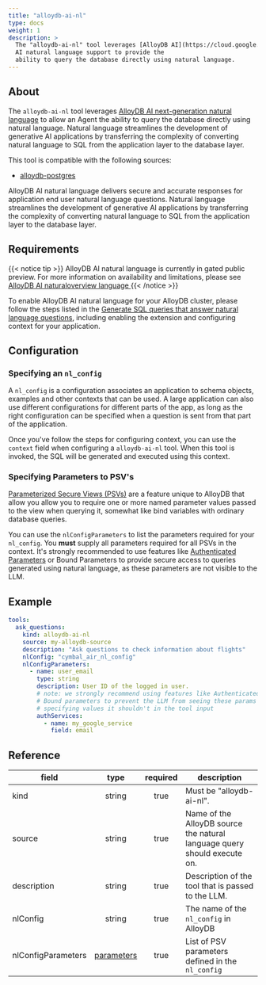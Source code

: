 ```yaml
---
title: "alloydb-ai-nl"
type: docs
weight: 1
description: > 
  The "alloydb-ai-nl" tool leverages [AlloyDB AI](https://cloud.google.com/alloydb/ai) next-generation 
  AI natural language support to provide the 
  ability to query the database directly using natural language.
---
```


## About

The `alloydb-ai-nl` tool leverages [AlloyDB AI next-generation natural language][alloydb-ai-nl-overview] 
to allow an Agent the ability to query the database directly
using natural language. Natural language streamlines the development of 
generative AI applications by transferring the complexity of converting 
natural language to SQL from the application layer to the database layer. 

This tool is compatible with the following sources:
- [alloydb-postgres](../sources/alloydb-pg.md)

AlloyDB AI natural language delivers secure and accurate responses for 
application end user natural language questions. Natural language streamlines 
the development of generative AI applications by transferring the complexity 
of converting natural language to SQL from the application layer to the 
database layer.

## Requirements
{{< notice tip >}}
AlloyDB AI natural language is currently in gated public preview. For more 
information on availability and limitations, please see 
[AlloyDB AI naturaloverview language ][alloydb-ai-nl-overview]
{{< /notice >}}

To enable AlloyDB AI natural language for your AlloyDB cluster, please follow 
the steps listed in the [Generate SQL queries that answer natural language questions][alloydb-ai-gen-nl], including enabling the extension and configuring context for your application.

[alloydb-ai-nl-overview]: https://cloud.google.com/alloydb/docs/natural-language-questions-overview
[alloydb-ai-gen-nl]: https://cloud.google.com/alloydb/docs/alloydb/docs/ai/generate-queries-natural-language


## Configuration
	
### Specifying an `nl_config`
A `nl_config` is a configuration associates an application to schema objects, 
examples and other contexts that can be used. A large application can also 
use different configurations for different parts of the app, as long as the 
right configuration can be specified when a question is sent from that part 
of the application.
	
Once you've follow the steps for configuring context, you can use the `context` 
field when configuring a `alloydb-ai-nl` tool. When this tool is invoked, the 
SQL will be generated and executed using this context.

### Specifying Parameters to PSV's

[Parameterized Secure Views (PSVs)][alloydb-psv] are a feature unique to AlloyDB 
that allow you allow you to require one or more named parameter values passed 
to the view when querying it, somewhat like bind variables with ordinary database queries. 

You can use the `nlConfigParameters` to list the parameters required for your 
`nl_config`. You **must** supply all parameters required for all PSVs in the context. 
It's strongly recommended to use features like [Authenticated Parameters](../tools/#array-parameters) 
or Bound Parameters to provide secure access to queries generated using natural language, as these 
parameters are not visible to the LLM.

[alloydb-psv]: https://cloud.google.com/alloydb/docs/ai/use-psvs#parameterized_secure_views

## Example

```yaml
tools:
  ask_questions:
    kind: alloydb-ai-nl
    source: my-alloydb-source
    description: "Ask questions to check information about flights"
    nlConfig: "cymbal_air_nl_config"
    nlConfigParameters:
      - name: user_email
        type: string
        description: User ID of the logged in user.
        # note: we strongly recommend using features like Authenticated or 
        # Bound parameters to prevent the LLM from seeing these params and 
        # specifying values it shouldn't in the tool input
        authServices:
          - name: my_google_service
            field: email
```

## Reference

| **field**   |                  **type**                  | **required** | **description**                                                                                  |
|-------------|:------------------------------------------:|:------------:|--------------------------------------------------------------------------------------------------|
| kind        |                   string                   |     true     | Must be "alloydb-ai-nl".                                                                          |
| source      |                   string                   |     true     | Name of the AlloyDB source the natural language query should execute on.                         |
| description |                   string                   |     true     | Description of the tool that is passed to the LLM.                                               |
| nlConfig    |                   string                   |     true     | The name of the  `nl_config` in AlloyDB        |
| nlConfigParameters  | [parameters](_index#specifying-parameters) |    true     | List of PSV parameters defined in the `nl_config`  |
